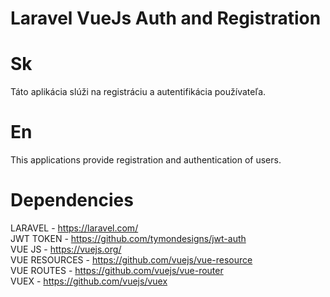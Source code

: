 # Laravel VueJs Auth and Registration

# Sk 
Táto aplikácia slúži na registráciu a autentifikácia používateľa. 

# En
This applications provide registration and authentication of users.

# Dependencies

LARAVEL - https://laravel.com/ <br>
JWT TOKEN - https://github.com/tymondesigns/jwt-auth <br>
VUE JS - https://vuejs.org/ <br>
VUE RESOURCES - https://github.com/vuejs/vue-resource <br>
VUE ROUTES - https://github.com/vuejs/vue-router <br>
VUEX - https://github.com/vuejs/vuex <br>

